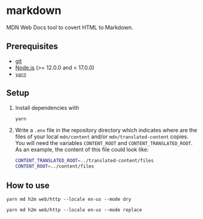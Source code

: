 # markdown
MDN Web Docs tool to covert HTML to Markdown.

## Prerequisites

* [git](https://git-scm.com/)
* [Node.js](https://nodejs.org) (>= 12.0.0 and < 17.0.0)
* [`yarn`](https://classic.yarnpkg.com/en/docs/install)

## Setup

1. Install dependencies with 

    ```sh
    yarn
    ```

2. Write a `.env` file in the repository directory which indicates where are the files of your local `mdn/content` and/or `mdn/translated-content` copies. You will need the variables `CONTENT_ROOT` and `CONTENT_TRANSLATED_ROOT`. As an example, the content of this file could look like:

    ```sh
    CONTENT_TRANSLATED_ROOT=../translated-content/files
    CONTENT_ROOT=../content/files
    ```

## How to use

```
yarn md h2m web/http --locale en-us --mode dry
```

```
yarn md h2m web/http --locale en-us --mode replace
```
